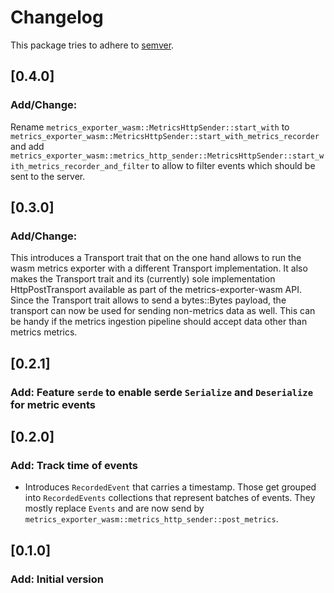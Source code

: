 # Changelog

This package tries to adhere to [semver](https://semver.org/).

## [0.4.0]
### Add/Change:
Rename `metrics_exporter_wasm::MetricsHttpSender::start_with` to `metrics_exporter_wasm::MetricsHttpSender::start_with_metrics_recorder` and add `metrics_exporter_wasm::metrics_http_sender::MetricsHttpSender::start_with_metrics_recorder_and_filter` to allow to filter events which should be sent to the server.

## [0.3.0]
### Add/Change:
This introduces a Transport trait that on the one hand allows to run the wasm
metrics exporter with a different Transport implementation. It also makes the
Transport trait and its (currently) sole implementation HttpPostTransport
available as part of the metrics-exporter-wasm API. Since the Transport trait
allows to send a bytes::Bytes payload, the transport can now be used for sending
non-metrics data as well. This can be handy if the metrics ingestion pipeline
should accept data other than metrics metrics.

## [0.2.1]
### Add: Feature `serde` to enable serde `Serialize` and `Deserialize` for metric events

## [0.2.0]
### Add: Track time of events
- Introduces `RecordedEvent` that carries a timestamp. Those get grouped into `RecordedEvents` collections that represent batches of events. They mostly replace `Events` and are now send by `metrics_exporter_wasm::metrics_http_sender::post_metrics`.

## [0.1.0]
### Add: Initial version
